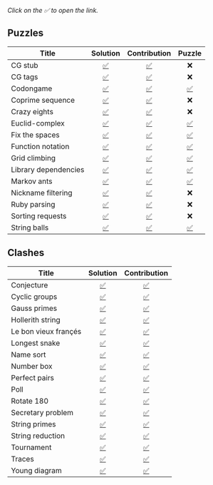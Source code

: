 *Click on the ✅ to open the link.*

## Puzzles

| Title | Solution | Contribution | Puzzle |
|-------|----------|--------------|--------|
CG stub | <div align='center'>[✅](./puzzles/cg-stub)</div> | <div align='center'>[✅](https://www.codingame.com/contribute/view/759481e6afefea199836a6cb76e15b21d673d)</div> | <div align='center'>❌</div>
CG tags | <div align='center'>[✅](./puzzles/cg-tags)</div> | <div align='center'>[✅](https://www.codingame.com/contribute/view/76377b03907fe32d1e0b4357b911f7c99717a)</div> | <div align='center'>❌</div>
Codongame | <div align='center'>[✅](./puzzles/codongame)</div> | <div align='center'>[✅](https://www.codingame.com/contribute/view/778302a4c4149234ae1ee8e5177b79776aa92)</div> | <div align='center'>[✅](https://www.codingame.com/training/easy/codongame)</div>
Coprime sequence | <div align='center'>[✅](./puzzles/coprimes)</div> | <div align='center'>[✅](https://www.codingame.com/contribute/view/50703f8ba46dd4c2eef6629d8d867f14527ed)</div> | <div align='center'>❌</div>
Crazy eights | <div align='center'>[✅](./puzzles/crazy-eights)</div> | <div align='center'>[✅](https://www.codingame.com/contribute/view/56511956a5b4169dca1558a19400027bbc134)</div> | <div align='center'>❌</div>
Euclid-complex | <div align='center'>[✅](./puzzles/euclid-complex)</div> | <div align='center'>[✅](https://www.codingame.com/contribute/view/52518e3c281414497c4f1f13bc85c49c42785)</div> | <div align='center'>[✅](https://www.codingame.com/training/easy/euclids-algorithm-with-complex-numbers)</div>
Fix the spaces | <div align='center'>[✅](./puzzles/fix-the-spaces)</div> | <div align='center'>[✅](https://www.codingame.com/contribute/view/46053956831b4324bf2a6e36521916e52a727)</div> | <div align='center'>[✅](https://www.codingame.com/training/medium/fix-the-spaces)</div>
Function notation | <div align='center'>[✅](./puzzles/function-notation)</div> | <div align='center'>[✅](https://www.codingame.com/contribute/view/67467b18360c683de95549e76097154928a90)</div> | <div align='center'>[✅](https://www.codingame.com/training/medium/function-notation)</div>
Grid climbing | <div align='center'>[✅](./puzzles/grid-climbing)</div> | <div align='center'>[✅](https://www.codingame.com/contribute/view/29649c6f594e71b69c8ca2567c8acfa06e207)</div> | <div align='center'>[✅](https://www.codingame.com/training/hard/grid-climbing)</div>
Library dependencies | <div align='center'>[✅](./puzzles/library-dependencies)</div> | <div align='center'>[✅](https://www.codingame.com/contribute/view/439391d1962cacc9a04e76f932b8fc7f43816)</div> | <div align='center'>[✅](https://www.codingame.com/training/medium/library-dependencies)</div>
Markov ants | <div align='center'>[✅](./puzzles/markov-ants)</div> | <div align='center'>[✅](https://www.codingame.com/contribute/view/216638ec81ba9a5dd2105b22ad2de62d3e2df)</div> | <div align='center'>[✅](https://www.codingame.com/training/medium/markov-ants)</div>
Nickname filtering | <div align='center'>[✅](./puzzles/nickname-filtering)</div> | <div align='center'>[✅](https://www.codingame.com/contribute/view/5832652f1a152c2fe38e96f41c636aeab13e2)</div> | <div align='center'>❌</div>
Ruby parsing | <div align='center'>[✅](./puzzles/ruby-parsing)</div> | <div align='center'>[✅](https://www.codingame.com/contribute/view/6251794e1491f5d392a7a064773157491ba4a)</div> | <div align='center'>❌</div>
Sorting requests | <div align='center'>[✅](./puzzles/sorting-requests)</div> | <div align='center'>[✅](https://www.codingame.com/contribute/view/90634bc6b3782045c772c9542dba6e3476542)</div> | <div align='center'>❌</div>
String balls | <div align='center'>[✅](./puzzles/string-balls)</div> | <div align='center'>[✅](https://www.codingame.com/contribute/view/388573d78acaeca9e34861401284ecfbe5447)</div> | <div align='center'>[✅](https://www.codingame.com/training/medium/string-balls)</div>

## Clashes

| Title | Solution | Contribution |
|-------|----------|--------------|
Conjecture | <div align='center'>[✅](./clashes/conjecture)</div> | <div align='center'>[✅](https://www.codingame.com/contribute/view/7040402a6fe461068f5cf5296607c184d043a)</div>
Cyclic groups | <div align='center'>[✅](./clashes/cyclic-groups)</div> | <div align='center'>[✅](https://www.codingame.com/contribute/view/14733a0fd6e257f9020bd21b6c9b25b17327a)</div>
Gauss primes | <div align='center'>[✅](./clashes/gauss-primes)</div> | <div align='center'>[✅](https://www.codingame.com/contribute/view/554552a272a49fb873235502d28fcc12939c7)</div>
Hollerith string | <div align='center'>[✅](./clashes/hollerith)</div> | <div align='center'>[✅](https://www.codingame.com/contribute/view/36151a029b6cad971b52d02bfbd8f560e54ad)</div>
Le bon vieux françés | <div align='center'>[✅](./clashes/french)</div> | <div align='center'>[✅](https://www.codingame.com/contribute/view/43379dd82c3d9ac24ac2b9eb3cf8868ddf4f8)</div>
Longest snake | <div align='center'>[✅](./clashes/longest-snake)</div> | <div align='center'>[✅](https://www.codingame.com/contribute/view/745622814caf0e629ed827ff72b44439500cc)</div>
Name sort | <div align='center'>[✅](./clashes/namesort)</div> | <div align='center'>[✅](https://www.codingame.com/contribute/view/40772d3102acd1dfe76e3dc05b59a34c24014)</div>
Number box | <div align='center'>[✅](./clashes/number-box)</div> | <div align='center'>[✅](https://www.codingame.com/contribute/view/242372eba72a892f31afef510eb04f01343af)</div>
Perfect pairs | <div align='center'>[✅](./clashes/perfect-pairs)</div> | <div align='center'>[✅](https://www.codingame.com/contribute/view/32586d50d0adfec06f6269a4358bcb652a789)</div>
Poll | <div align='center'>[✅](./clashes/poll)</div> | <div align='center'>[✅](https://www.codingame.com/contribute/view/59613d02d032fc416f1cbadb39dc79d271194)</div>
Rotate 180 | <div align='center'>[✅](./clashes/rotate-180)</div> | <div align='center'>[✅](https://www.codingame.com/contribute/view/33642ff63f478245c3e3dfaad3d8692d41dc8)</div>
Secretary problem | <div align='center'>[✅](./clashes/secretary-problem)</div> | <div align='center'>[✅](https://www.codingame.com/contribute/view/604712d9661c87c342f9ab9013d35c76068ea)</div>
String primes | <div align='center'>[✅](./clashes/string-primes)</div> | <div align='center'>[✅](https://www.codingame.com/contribute/view/41661416a26fca8dc6d6de2edf9bc7addc318)</div>
String reduction | <div align='center'>[✅](./clashes/string-reduction)</div> | <div align='center'>[✅](https://www.codingame.com/contribute/view/2856067338ee8581a52298bc586000de4097a)</div>
Tournament | <div align='center'>[✅](./clashes/tournament)</div> | <div align='center'>[✅](https://www.codingame.com/contribute/view/76609432329e7c65215f13bf31a32fac86382)</div>
Traces | <div align='center'>[✅](./clashes/traces)</div> | <div align='center'>[✅](https://www.codingame.com/contribute/view/249973095c453ec010fe09b6c2d6c8692fdb9)</div>
Young diagram | <div align='center'>[✅](./clashes/young-diagram)</div> | <div align='center'>[✅](https://www.codingame.com/contribute/view/206742cbca985d49050b0e708d9bf432e8d6e)</div>
